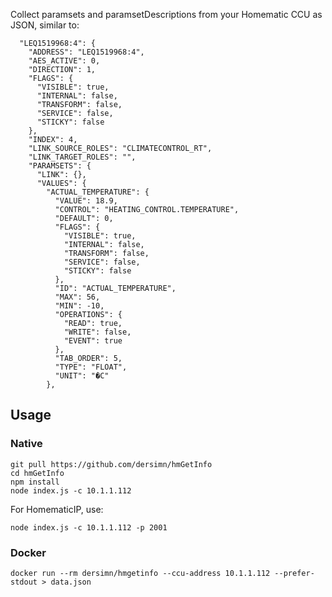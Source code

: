 Collect paramsets and paramsetDescriptions from your Homematic CCU as JSON, similar to: 

	  "LEQ1519968:4": {
	    "ADDRESS": "LEQ1519968:4",
	    "AES_ACTIVE": 0,
	    "DIRECTION": 1,
	    "FLAGS": {
	      "VISIBLE": true,
	      "INTERNAL": false,
	      "TRANSFORM": false,
	      "SERVICE": false,
	      "STICKY": false
	    },
	    "INDEX": 4,
	    "LINK_SOURCE_ROLES": "CLIMATECONTROL_RT",
	    "LINK_TARGET_ROLES": "",
	    "PARAMSETS": {
	      "LINK": {},
	      "VALUES": {
	        "ACTUAL_TEMPERATURE": {
	          "VALUE": 18.9,
	          "CONTROL": "HEATING_CONTROL.TEMPERATURE",
	          "DEFAULT": 0,
	          "FLAGS": {
	            "VISIBLE": true,
	            "INTERNAL": false,
	            "TRANSFORM": false,
	            "SERVICE": false,
	            "STICKY": false
	          },
	          "ID": "ACTUAL_TEMPERATURE",
	          "MAX": 56,
	          "MIN": -10,
	          "OPERATIONS": {
	            "READ": true,
	            "WRITE": false,
	            "EVENT": true
	          },
	          "TAB_ORDER": 5,
	          "TYPE": "FLOAT",
	          "UNIT": "�C"
	        },


## Usage

### Native

	git pull https://github.com/dersimn/hmGetInfo
	cd hmGetInfo
	npm install
	node index.js -c 10.1.1.112

For HomematicIP, use:

	node index.js -c 10.1.1.112 -p 2001

### Docker

	docker run --rm dersimn/hmgetinfo --ccu-address 10.1.1.112 --prefer-stdout > data.json

